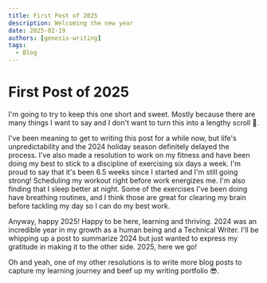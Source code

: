 ```yaml
---
title: First Post of 2025
description: Welcoming the new year
date: 2025-02-19
authors: [genesis-writing]
tags:
  - Blog
---
```


# First Post of 2025

I'm going to try to keep this one short and sweet. Mostly because there are many things I want to say and I don't want to turn this into a lengthy scroll 😬.

I've been meaning to get to writing this post for a while now, but life's unpredictability and the 2024 holiday season definitely delayed the process. I've also made a resolution to work on my fitness and have been doing my best to stick to a discipline of exercising six days a week. I'm proud to say that it's been 6.5 weeks since I started and I'm still going strong! Scheduling my workout right before work energizes me. I'm also finding that I sleep better at night. Some of the exercises I've been doing have breathing routines, and I think those are great for clearing my brain before tackling my day so I can do my best work.

Anyway, happy 2025! Happy to be here, learning and thriving. 2024 was an incredible year in my growth as a human being and a Technical Writer. I'll be whipping up a post to summarize 2024 but just wanted to express my gratitude in making it to the other side. 2025, here we go!

Oh and yeah, one of my other resolutions is to write more blog posts to capture my learning journey and beef up my writing portfolio 😎.